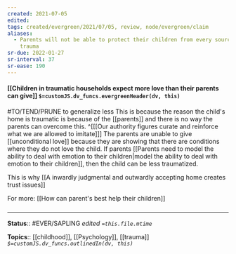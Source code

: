 ```yaml
---
created: 2021-07-05
edited: 
tags: created/evergreen/2021/07/05, review, node/evergreen/claim
aliases:
  - Parents will not be able to protect their children from every source of
    trauma
sr-due: 2022-01-27
sr-interval: 37
sr-ease: 190
---
```


#### [[Children in traumatic households expect more love than their parents can give]] `$=customJS.dv_funcs.evergreenHeader(dv, this)`

#TO/TEND/PRUNE to generalize less
This is because the reason the child's home is traumatic is because of the [[parents]] and there is no way the parents can overcome this.
^[[[Our authority figures curate and reinforce what we are allowed to imitate]]]
The parents are unable to give [[unconditional love]] because they are showing that there are conditions where they do not love the child. If parents [[Parents need to model the ability to deal with emotion to their children|model the ability to deal with emotion to their children]], then the child can be less traumatized.

This is why [[A inwardly judgmental and outwardly accepting home creates trust issues]]

For more: [[How can parent's best help their children]]

### <hr class="footnote"/>

**Status**:: #EVER/SAPLING 
*edited `=this.file.mtime`*

**Topics**:: [[childhood]], [[Psychology]], [[trauma]]
*`$=customJS.dv_funcs.outlinedIn(dv, this)`*


